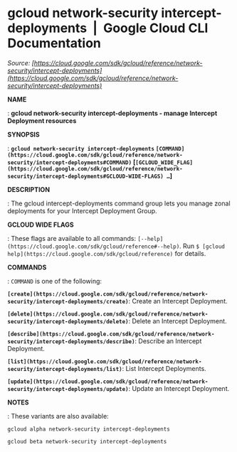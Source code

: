 # gcloud network-security intercept-deployments  |  Google Cloud CLI Documentation

*Source: [https://cloud.google.com/sdk/gcloud/reference/network-security/intercept-deployments](https://cloud.google.com/sdk/gcloud/reference/network-security/intercept-deployments)*

**NAME**

: **gcloud network-security intercept-deployments - manage Intercept Deployment resources**

**SYNOPSIS**

: **`gcloud network-security intercept-deployments` `[COMMAND](https://cloud.google.com/sdk/gcloud/reference/network-security/intercept-deployments#COMMAND)` [`[GCLOUD_WIDE_FLAG](https://cloud.google.com/sdk/gcloud/reference/network-security/intercept-deployments#GCLOUD-WIDE-FLAGS) …`]**

**DESCRIPTION**

: The gcloud intercept-deployments command group lets you manage zonal deployments
for your Intercept Deployment Group.

**GCLOUD WIDE FLAGS**

: These flags are available to all commands: `[--help](https://cloud.google.com/sdk/gcloud/reference#--help)`.
Run `$ [gcloud help](https://cloud.google.com/sdk/gcloud/reference)` for details.

**COMMANDS**

: ``COMMAND`` is one of the following:

**`[create](https://cloud.google.com/sdk/gcloud/reference/network-security/intercept-deployments/create)`**:
Create an Intercept Deployment.

**`[delete](https://cloud.google.com/sdk/gcloud/reference/network-security/intercept-deployments/delete)`**:
Delete an Intercept Deployment.

**`[describe](https://cloud.google.com/sdk/gcloud/reference/network-security/intercept-deployments/describe)`**:
Describe an Intercept Deployment.

**`[list](https://cloud.google.com/sdk/gcloud/reference/network-security/intercept-deployments/list)`**:
List Intercept Deployments.

**`[update](https://cloud.google.com/sdk/gcloud/reference/network-security/intercept-deployments/update)`**:
Update an Intercept Deployment.

**NOTES**

: These variants are also available:

```
gcloud alpha network-security intercept-deployments
```

```
gcloud beta network-security intercept-deployments
```